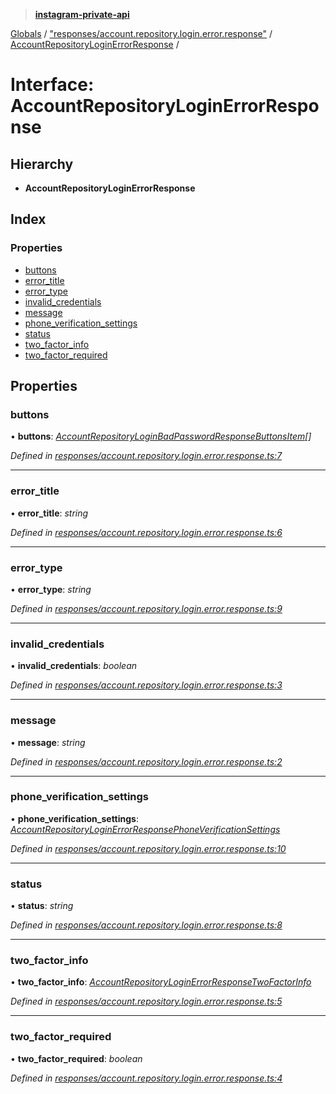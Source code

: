 > **[instagram-private-api](../README.md)**

[Globals](../README.md) / ["responses/account.repository.login.error.response"](../modules/_responses_account_repository_login_error_response_.md) / [AccountRepositoryLoginErrorResponse](_responses_account_repository_login_error_response_.accountrepositoryloginerrorresponse.md) /

# Interface: AccountRepositoryLoginErrorResponse

## Hierarchy

* **AccountRepositoryLoginErrorResponse**

## Index

### Properties

* [buttons](_responses_account_repository_login_error_response_.accountrepositoryloginerrorresponse.md#buttons)
* [error_title](_responses_account_repository_login_error_response_.accountrepositoryloginerrorresponse.md#error_title)
* [error_type](_responses_account_repository_login_error_response_.accountrepositoryloginerrorresponse.md#error_type)
* [invalid_credentials](_responses_account_repository_login_error_response_.accountrepositoryloginerrorresponse.md#invalid_credentials)
* [message](_responses_account_repository_login_error_response_.accountrepositoryloginerrorresponse.md#message)
* [phone_verification_settings](_responses_account_repository_login_error_response_.accountrepositoryloginerrorresponse.md#phone_verification_settings)
* [status](_responses_account_repository_login_error_response_.accountrepositoryloginerrorresponse.md#status)
* [two_factor_info](_responses_account_repository_login_error_response_.accountrepositoryloginerrorresponse.md#two_factor_info)
* [two_factor_required](_responses_account_repository_login_error_response_.accountrepositoryloginerrorresponse.md#two_factor_required)

## Properties

###  buttons

• **buttons**: *[AccountRepositoryLoginBadPasswordResponseButtonsItem](_responses_account_repository_login_error_response_.accountrepositoryloginbadpasswordresponsebuttonsitem.md)[]*

*Defined in [responses/account.repository.login.error.response.ts:7](https://github.com/dilame/instagram-private-api/blob/3e16058/src/responses/account.repository.login.error.response.ts#L7)*

___

###  error_title

• **error_title**: *string*

*Defined in [responses/account.repository.login.error.response.ts:6](https://github.com/dilame/instagram-private-api/blob/3e16058/src/responses/account.repository.login.error.response.ts#L6)*

___

###  error_type

• **error_type**: *string*

*Defined in [responses/account.repository.login.error.response.ts:9](https://github.com/dilame/instagram-private-api/blob/3e16058/src/responses/account.repository.login.error.response.ts#L9)*

___

###  invalid_credentials

• **invalid_credentials**: *boolean*

*Defined in [responses/account.repository.login.error.response.ts:3](https://github.com/dilame/instagram-private-api/blob/3e16058/src/responses/account.repository.login.error.response.ts#L3)*

___

###  message

• **message**: *string*

*Defined in [responses/account.repository.login.error.response.ts:2](https://github.com/dilame/instagram-private-api/blob/3e16058/src/responses/account.repository.login.error.response.ts#L2)*

___

###  phone_verification_settings

• **phone_verification_settings**: *[AccountRepositoryLoginErrorResponsePhoneVerificationSettings](_responses_account_repository_login_error_response_.accountrepositoryloginerrorresponsephoneverificationsettings.md)*

*Defined in [responses/account.repository.login.error.response.ts:10](https://github.com/dilame/instagram-private-api/blob/3e16058/src/responses/account.repository.login.error.response.ts#L10)*

___

###  status

• **status**: *string*

*Defined in [responses/account.repository.login.error.response.ts:8](https://github.com/dilame/instagram-private-api/blob/3e16058/src/responses/account.repository.login.error.response.ts#L8)*

___

###  two_factor_info

• **two_factor_info**: *[AccountRepositoryLoginErrorResponseTwoFactorInfo](_responses_account_repository_login_error_response_.accountrepositoryloginerrorresponsetwofactorinfo.md)*

*Defined in [responses/account.repository.login.error.response.ts:5](https://github.com/dilame/instagram-private-api/blob/3e16058/src/responses/account.repository.login.error.response.ts#L5)*

___

###  two_factor_required

• **two_factor_required**: *boolean*

*Defined in [responses/account.repository.login.error.response.ts:4](https://github.com/dilame/instagram-private-api/blob/3e16058/src/responses/account.repository.login.error.response.ts#L4)*
